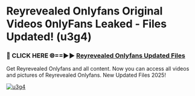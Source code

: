 # Reyrevealed Onlyfans Original Videos 0nlyFans Leaked - Files Updated! (u3g4)

<h3>🔴 CLICK HERE 🌐==►► <a href="https://tinyurl.com/2m67pmp6" rel="nofollow">Reyrevealed Onlyfans Updated Files</a></h3>

Get Reyrevealed Onlyfans and all content. Now you can access all videos and pictures of Reyrevealed Onlyfans. New Updated Files 2025!

[![u3g4](https://i.imgur.com/H4QAA4z.gif)](https://tinyurl.com/2m67pmp6)